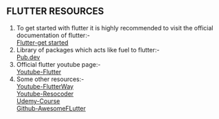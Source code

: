 ## FLUTTER RESOURCES
1. To get started with flutter it is highly recommended to visit the official documentation of flutter:-<br>
[Flutter-get started](https://docs.flutter.dev/get-started)
2. Library of packages which acts like fuel to flutter:-<br>
[Pub.dev](https://pub.dev)
3. Official flutter youtube page:-<br>
[Youtube-Flutter](https://www.youtube.com/c/flutterdev)
4. Some other resources:-<br>
[Youtube-FlutterWay](https://www.youtube.com/c/TheFlutterWay)<br>
[Youtube-Resocoder](https://www.youtube.com/c/ResoCoder)<br>
[Udemy-Course](https://www.udemy.com/course/flutter-bootcamp-with-dart/?utm_source=adwords&utm_medium=udemyads&utm_campaign=GoogleFlutter_v.PROF_la.EN_cc.INDIA&utm_content=deal4584&utm_term=_._ag_113517923930_._ad_533221076099_._kw__._de_c_._dm__._pl__._ti_dsa-1184681151762_._li_9301263_._pd__._&matchtype=)<br>
[Github-AwesomeFLutter](https://github.com/Solido/awesome-flutter)<br>
